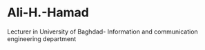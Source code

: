 # Ali-H.-Hamad
Lecturer in University of Baghdad- Information and communication engineering department
